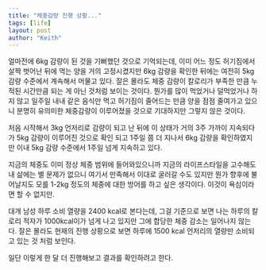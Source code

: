 ```yaml
---
title: "체중감량 진행 상황..."
tags: [life]
layout: post
author: "Keith"
---
```


얼마전에 6kg 감량이 된 것을 기뻐했던 것으로 기억되는데, 이미 어느 정도 허기짐에서 살짝 벗어난 뒤에 먹는 양을 거의 고정시켰지만 6kg 감량을 확인한 뒤에는 여전히 5kg 감량 수준에서 계속해서 머물고 있다. 잘은 몰라도 체중 감량이 칼로리가 부족한 만큼 누적된 시간만큼 되는 게 아닌 것처럼 보이는 것이다. 뭔가를 많이 먹었거나 덜먹었거나 하지 않고 일주일 내내 같은 음식만 먹고 허기짐이 줄어드는 만큼 양을 점점 줄여가고 있으니 분명히 유의미한 체중감량이 이루어졌을 것으로 기대하지만 그렇지 않은 것이다.

처음 시작해서 3kg 언저리로 감량이 되고 난 뒤에 이 상태가 거의 3주 가까이 지속되다가 5kg 감량이 이루어진 것으로 확인 되고 1주일 쯤 더 지나서 6kg 감량을 확인하였지만 이내 5kg 감량 수준에서 1주일 넘게 지속하고 있다.

지금의 체중도 이미 정상 체중 범위에 들어와있으니까 지금의 라이프스타일을 고수해도 내 삶에는 별 문제가 없으니 여기서 만족해서 이대로 굴러갈 수도 있지만 뭔가 향후에 불어날지도 모를 1-2kg 정도의 체중에 대한 방어를 하고 싶은 생각이다. 이것이 욕심이라면 할 수 없지만.

대개 남성 하루 소비 열량을 2400 kcal로 본다는데, 그걸 기준으로 보면 나는 하루의 칼로리 적자가 1000kcal이가 넘게 나고 있지만 그에 합당한 체중 감소는 일어나지 않는다. 잘은 몰라도 현재의 진행 상황으로 보면 하루에 1500 kcal 언저리의 열량만 소비되고 있는 것 처럼 보인다.

일단 이렇게 한 달 더 진행해보고 결과를 확인하려고 한다. 

